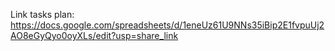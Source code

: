 Link tasks plan:
https://docs.google.com/spreadsheets/d/1eneUz61U9NNs35iBip2E1fvpuUj2AO8eGyQyo0oyXLs/edit?usp=share_link